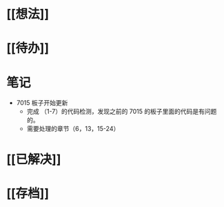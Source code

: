 # [[想法]]

# [[待办]]

# 笔记
- 7015 板子开始更新
	- 完成 （1-7）的代码检测，发现之前的 7015 的板子里面的代码是有问题的。
	- 需要处理的章节（6，13，15-24）
# [[已解决]]

# [[存档]]